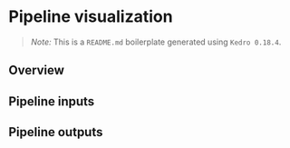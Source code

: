 # Pipeline visualization

> *Note:* This is a `README.md` boilerplate generated using `Kedro 0.18.4`.

## Overview

<!---
Please describe your modular pipeline here.
-->

## Pipeline inputs

<!---
The list of pipeline inputs.
-->

## Pipeline outputs

<!---
The list of pipeline outputs.
-->

